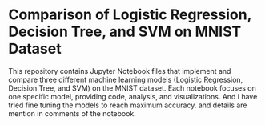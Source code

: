 # Comparison of Logistic Regression, Decision Tree, and SVM on MNIST Dataset

This repository contains Jupyter Notebook files that implement and compare three different machine learning models (Logistic Regression, Decision Tree, and SVM) on the MNIST dataset. 
Each notebook focuses on one specific model, providing code, analysis, and visualizations. And i have tried fine tuning the models to reach maximum accuracy. and details are mention in comments of the notebook.
